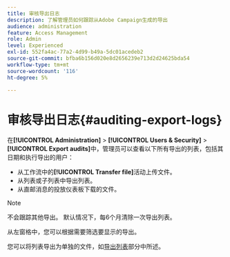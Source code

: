 ```yaml
---
title: 审核导出日志
description: 了解管理员如何跟踪从Adobe Campaign生成的导出
audience: administration
feature: Access Management
role: Admin
level: Experienced
exl-id: 552fa4ac-77a2-4d99-b49a-5dc01acedeb2
source-git-commit: bfba6b156d020e8d2656239e713d2d24625bda54
workflow-type: tm+mt
source-wordcount: '116'
ht-degree: 5%

---
```


# 审核导出日志{#auditing-export-logs}

在&#x200B;**[!UICONTROL Administration]** > **[!UICONTROL Users & Security]** > **[!UICONTROL Export audits]**&#x200B;中，管理员可以查看以下所有导出的列表，包括其日期和执行导出的用户：

* 从工作流中的&#x200B;**[!UICONTROL Transfer file]**&#x200B;活动上传文件。
* 从列表或子列表中导出列表。
* 从直邮消息的投放仪表板下载的文件。

>[!NOTE]
>
>不会跟踪其他导出。 默认情况下，每6个月清除一次导出列表。

从左窗格中，您可以根据需要筛选要显示的导出。

您可以将列表导出为单独的文件，如[导出列表](../../automating/using/exporting-lists.md)部分中所述。
